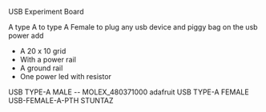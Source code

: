USB Experiment Board

A type A to type A Female to plug any usb device
and piggy bag on the usb power add 
- A 20 x 10 grid
- With a power rail 
- A ground rail
- One power led with resistor

USB TYPE-A MALE -- MOLEX_480371000 adafruit
USB TYPE-A FEMALE USB-FEMALE-A-PTH STUNTAZ